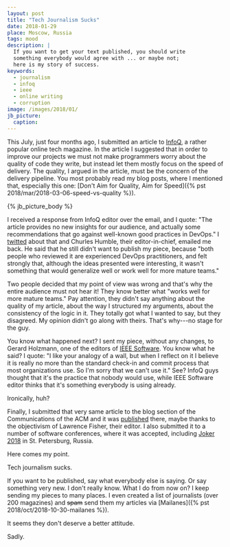 ```yaml
---
layout: post
title: "Tech Journalism Sucks"
date: 2018-01-29
place: Moscow, Russia
tags: mood
description: |
  If you want to get your text published, you should write
  something everybody would agree with ... or maybe not;
  here is my story of success.
keywords:
  - journalism
  - infoq
  - ieee
  - online writing
  - corruption
image: /images/2018/01/
jb_picture:
  caption:
---
```


This July, just four months ago,
I submitted an article to [InfoQ](http://www.infoq.com/), a rather
popular online tech magazine. In the article I
suggested that in order to improve our projects we must not make programmers worry
about the quality of code they write, but instead let them mostly focus
on the speed of delivery. The quality, I argued in the
article, must be the concern of the delivery pipeline. You most probably
read my blog posts, where I mentioned that, especially this one:
[Don't Aim for Quality, Aim for Speed]({% pst 2018/mar/2018-03-06-speed-vs-quality %}).

<!--more-->

{% jb_picture_body %}

I received a response from InfoQ editor over the email, and I quote:
"The article provides no new insights for our audience, and actually some recommendations
that go against well-known good practices in DevOps."
I [twitted](https://twitter.com/yegor256/status/1015261994826567680)
about that and Churles Humble, their editor-in-chief, emailed me back.
He said that he still didn't want to publish my piece, because
"both people who reviewed it are experienced DevOps practitioners,
and felt strongly that, although the ideas presented were interesting,
it wasn't something that would generalize well or work well for more mature teams."

Two people decided that my point of view was wrong and that's why the entire
audience must not hear it! They know better what "works well for more mature teams."
Pay attention, they didn't say anything about
the quality of my article, about the way I structured my arguments, about the
consistency of the logic in it. They totally got what I wanted to say, but they
disagreed. My opinion didn't go along with theirs. That's why---no stage for the guy.

You know what happened next? I sent my piece, without any changes, to Gerard Holzmann,
one of the editors of [IEEE Software](https://publications.computer.org/software-magazine/).
You know what he said? I quote:
"I like your analogy of a wall, but when I reflect on it I believe it is
really no more than the standard check-in and commit process that most
organizations use. So I'm sorry that we can't use it."
See? InfoQ guys thought that it's the practice that nobody would use, while
IEEE Software editor thinks that it's something everybody is using already.

Ironically, huh?

Finally, I submitted that very same article to the blog section of the Communications of the ACM
and it was [published](https://cacm.acm.org/blogs/blog-cacm/229942-blame-free-quality-control/fulltext) there,
maybe thanks to the objectivism of Lawrence Fisher, their editor.
I also submitted it to a number of software conferences, where it was accepted,
including [Joker 2018](https://youtu.be/55mwAbuDrV8) in St. Petersburg, Russia.

Here comes my point.

Tech journalism sucks.

If you want to be published, say what everybody else is saying. Or say something
very new. I don't really know. What I do from now on? I keep sending my
pieces to many places. I even created a list of journalists (over 200 magazines)
and <del>spam</del> send them my articles via [Mailanes]({% pst 2018/oct/2018-10-30-mailanes %}).

It seems they don't deserve a better attitude.

Sadly.

